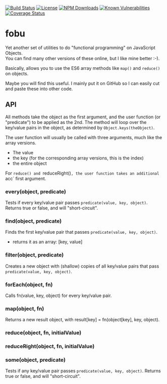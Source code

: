 [![Build Status](https://secure.travis-ci.org/MorganConrad/fobu.png)](http://travis-ci.org/MorganConrad/fobu)
[![License](http://img.shields.io/badge/license-MIT-A31F34.svg)](https://github.com/MorganConrad/fobu)
[![NPM Downloads](http://img.shields.io/npm/dm/fobu.svg)](https://www.npmjs.org/package/fobu)
[![Known Vulnerabilities](https://snyk.io/test/github/morganconrad/fobu/badge.svg)](https://snyk.io/test/github/morganconrad/fobu)
[![Coverage Status](https://coveralls.io/repos/github/MorganConrad/fobu/badge.svg)](https://coveralls.io/github/MorganConrad/fobu)

# fobu
Yet another set of utilities to do "functional programming" on JavaScript Objects.  
You can find many other versions of these online, but I like mine better :-).

Basically, allows you to use the ES6 array methods like `map()` and `reduce()` on objects.

Maybe you will find this useful.  I mainly put it on GitHub so I can easily cut and paste these into other code.

## API

All methods take the object as the first argument, and the user function (or "predicate") to be applied as the 2nd.
The method will loop over the key/value pairs in the object, as determined by `Object.keys(theObject)`.

The user function will usually be called with three arguments, much like the array versions.
 - The value
 - the key (for the corresponding array versions, this is the index)
 - the entire object

For `reduce() and `reduceRight()`, the user function takes an additional `acc` first argument. 

### every(object, predicate)
Tests if every key/value pair passes `predicate(value, key, object)`.  Returns true or false, and will "short-circuit".

### find(object, predicate)
Finds the first key/value pair that passes `predicate(value, key, object)`.
 - returns it as an array: [key, value]

### filter(object, predicate)
Creates a new object with (shallow) copies of all key/value pairs that pass `predicate(value, key, object)`.

### forEach(object, fn)
Calls fn(value, key, object) for every key/value pair.

### map(object, fn)
Returns a new result object, with result[key] = fn(object[key], key, object).

### reduce(object, fn, initialValue)

### reduceRight(object, fn, initialValue)

### some(object, predicate)
Tests if any key/value pair passes `predicate(value, key, object)`.  Returns true or false, and will "short-circuit".

